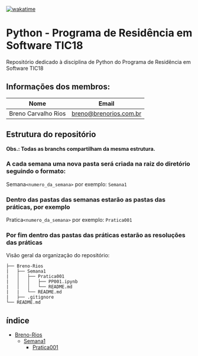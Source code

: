 [![wakatime](https://wakatime.com/badge/user/77d5a9d1-1dec-406f-8da2-8e73485e005d/project/018bc4c7-0fec-4ab0-99d2-0913b8e3322f.svg)](https://wakatime.com/badge/user/77d5a9d1-1dec-406f-8da2-8e73485e005d/project/018bc4c7-0fec-4ab0-99d2-0913b8e3322f)

# Python - Programa de Residência em Software TIC18

Repositório dedicado à disciplina de Python do Programa de Residência em Software TIC18

## Informações dos membros:

| Nome                | Email                  |
| ------------------- | ---------------------- |
| Breno Carvalho Rios | breno@brenorios.com.br |

## Estrutura do repositório

**Obs.: Todas as branchs compartilham da mesma estrutura.**

### A cada semana uma nova pasta será criada na raiz do diretório seguindo o formato:

Semana`<numero_da_semana>` por exemplo: `Semana1`

### Dentro das pastas das semanas estarão as pastas das práticas, por exemplo

Pratica`<numero_da_semana>` por exemplo: `Pratica001`

### Por fim dentro das pastas das práticas estarão as resoluções das práticas

Visão geral da organização do repositório:

```
├── Breno-Rios
|   ├── Semana1
|   │   ├── Pratica001
|   │   │   ├── PP001.ipynb
|   │   │   └── README.md
|   |   └── README.md
|   ├── .gitignore
└── README.md
```

## índice

* [Breno-Rios](https://github.com/brenoriios/Python-TIC18/tree/breno-rios/Breno-Rios)
    * [Semana1](https://github.com/brenoriios/Python-TIC18/tree/breno-rios/Breno-Rios/Semana1)
        * [Pratica001](https://github.com/brenoriios/Python-TIC18/tree/breno-rios/Breno-Rios/Semana1/Pratica001)